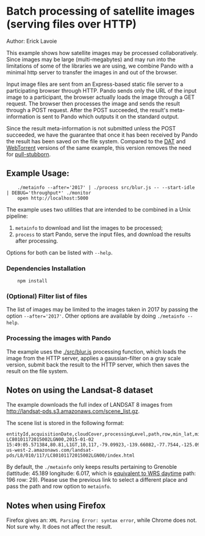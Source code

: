 # Batch processing of satellite images (serving files over HTTP)

Author: Erick Lavoie

This example shows how satellite images may be processed collaboratively. Since images may be large (multi-megabytes) and may run into the limitations of some of the libraries we are using, we combine Pando with a minimal http server to transfer the images in and out of the browser. 

Input image files are sent from an Express-based static file server to a participating browser through HTTP. Pando sends only the URL of the input image to a participant, the browser actually loads the image through a GET request. The browser then processes the image and sends the result through a POST request. After the POST succeeded, the result's meta-information is sent to Pando which outputs it on the standard output.

Since the result meta-information is not submitted unless the POST succeeded, we have the guarantee that once it has been received by Pando the result has been saved on the file system. Compared to the [DAT](../photo-batch-processing-dat/) and [WebTorrent](../photo-batch-processing-webtorrent/) versions of the same example, this version removes the need for [pull-stubborn](https://github.com/elavoie/pull-stubborn).

## Example Usage:

````
    ./metainfo --after='2017' | ./process src/blur.js -- --start-idle | DEBUG='throughput*' ./monitor
    open http://localhost:5000
```` 

The example uses two utilities that are intended to be combined in a Unix pipeline:
1. ````metainfo```` to download and list the images to be processed;
2. ````process```` to start Pando, serve the input files, and download the results after processing.

Options for both can be listed with ````--help````.


### Dependencies Installation

````
    npm install
````

### (Optional) Filter list of files 

The list of images may be limited to the images taken in 2017 by passing the option ````--after='2017'````. Other options are available by doing ````./metainfo --help````.

### Processing the images with Pando

The example uses the [./src/blur.js](./src/blur.js) processing function, which
loads the image from the HTTP server, applies a gaussian-filter on a gray
scale version, submit back the result to the HTTP server, which then saves the result on the file system.

## Notes on using the Landsat-8 dataset

The example downloads the full index of LANDSAT 8 images from http://landsat-pds.s3.amazonaws.com/scene_list.gz.

The scene list is stored in the following format:
````
entityId,acquisitionDate,cloudCover,processingLevel,path,row,min_lat,min_lon,max_lat,max_lon,download_url
LC80101172015002LGN00,2015-01-02 15:49:05.571384,80.81,L1GT,10,117,-79.09923,-139.66082,-77.7544,-125.09297,https://s3-us-west-2.amazonaws.com/landsat-pds/L8/010/117/LC80101172015002LGN00/index.html
````

By default, the ````./metainfo```` only keeps results pertaining to Grenoble (lattitude: 45.189 longitude: 6.017, which is [equivalent to WRS daytime](https://landsat.usgs.gov/wrs-2-pathrow-latitudelongitude-converter) path: 196 row: 29). Please use the previous link to select a different place and pass the path and row option to ````metainfo````.

## Notes when using Firefox

Firefox gives an: ````XML Parsing Error: syntax error````, while Chrome does not. Not sure why. It does not affect the result.
